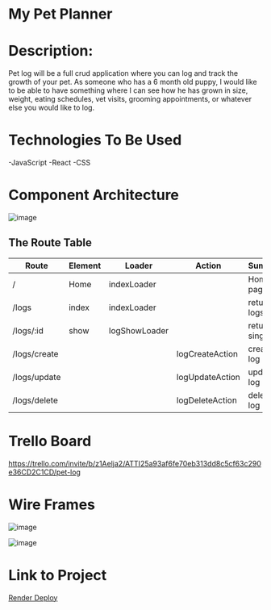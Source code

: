 # My Pet Planner

# Description:

Pet log will be a full crud application where you can log and track the growth of your pet. As someone who has a 6 month old puppy, I would like to be able to have something where I can see how he has grown in size, weight, eating schedules, vet visits, grooming appointments, or whatever else you would like to log.

# Technologies To Be Used

-JavaScript 
-React
-CSS


# Component Architecture 

![image](https://user-images.githubusercontent.com/116233849/220708665-55ba3019-0412-4aed-904b-c7ddd53eba1c.png)

## The Route Table

| Route | Element | Loader | Action | Summary |
|-------|---------|--------|--------|---------|
| / | Home | indexLoader | | Home page |
| /logs | index | indexLoader |  | returns all logs|
| /logs/:id | show | logShowLoader |  | returns single log|
| /logs/create |  | | logCreateAction | creates log |
| /logs/update |  | | logUpdateAction | update log |
| /logs/delete |  | | logDeleteAction | deletes log |

# Trello Board

https://trello.com/invite/b/z1Aelja2/ATTI25a93af6fe70eb313dd8c5cf63c290e36CD2C1CD/pet-log

# Wire Frames
![image](https://user-images.githubusercontent.com/116233849/220703812-133ab782-3e6d-4eb1-bded-6f9d3bac6141.png) 

![image](https://user-images.githubusercontent.com/116233849/220703939-b251491f-2e15-449c-8a4b-5288cd1cb7e6.png)


# Link to Project
[Render Deploy](https://pet-planner-backend.onrender.com)




